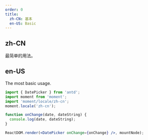 ```yaml
---
order: 0
title:
  zh-CN: 基本
  en-US: Basic
---
```


## zh-CN

最简单的用法。

## en-US

The most basic usage.

````jsx
import { DatePicker } from 'antd';
import moment from 'moment';
import 'moment/locale/zh-cn';
moment.locale('zh-cn');

function onChange(date, dateString) {
  console.log(date, dateString);
}

ReactDOM.render(<DatePicker onChange={onChange} />, mountNode);
````
